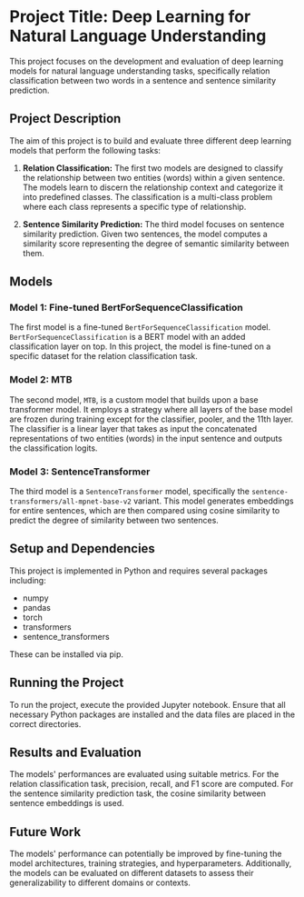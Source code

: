 # Project Title: Deep Learning for Natural Language Understanding

This project focuses on the development and evaluation of deep learning models for natural language understanding tasks, specifically relation classification between two words in a sentence and sentence similarity prediction.

## Project Description

The aim of this project is to build and evaluate three different deep learning models that perform the following tasks:

1. **Relation Classification:** The first two models are designed to classify the relationship between two entities (words) within a given sentence. The models learn to discern the relationship context and categorize it into predefined classes. The classification is a multi-class problem where each class represents a specific type of relationship.

2. **Sentence Similarity Prediction:** The third model focuses on sentence similarity prediction. Given two sentences, the model computes a similarity score representing the degree of semantic similarity between them.

## Models

### Model 1: Fine-tuned BertForSequenceClassification

The first model is a fine-tuned `BertForSequenceClassification` model. `BertForSequenceClassification` is a BERT model with an added classification layer on top. In this project, the model is fine-tuned on a specific dataset for the relation classification task.

### Model 2: MTB

The second model, `MTB`, is a custom model that builds upon a base transformer model. It employs a strategy where all layers of the base model are frozen during training except for the classifier, pooler, and the 11th layer. The classifier is a linear layer that takes as input the concatenated representations of two entities (words) in the input sentence and outputs the classification logits.

### Model 3: SentenceTransformer

The third model is a `SentenceTransformer` model, specifically the `sentence-transformers/all-mpnet-base-v2` variant. This model generates embeddings for entire sentences, which are then compared using cosine similarity to predict the degree of similarity between two sentences.

## Setup and Dependencies

This project is implemented in Python and requires several packages including:

- numpy
- pandas
- torch
- transformers
- sentence_transformers

These can be installed via pip.

## Running the Project

To run the project, execute the provided Jupyter notebook. Ensure that all necessary Python packages are installed and the data files are placed in the correct directories.

## Results and Evaluation

The models' performances are evaluated using suitable metrics. For the relation classification task, precision, recall, and F1 score are computed. For the sentence similarity prediction task, the cosine similarity between sentence embeddings is used.

## Future Work

The models' performance can potentially be improved by fine-tuning the model architectures, training strategies, and hyperparameters. Additionally, the models can be evaluated on different datasets to assess their generalizability to different domains or contexts.
